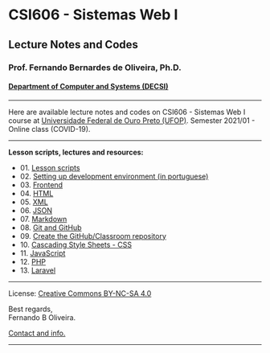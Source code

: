 # CSI606 - Sistemas Web I
## Lecture Notes and Codes
### **Prof. Fernando Bernardes de Oliveira, Ph.D.**
#### [Department of Computer and Systems (DECSI)](https://decsi.ufop.br/)

---

Here are available lecture notes and codes on CSI606 - Sistemas Web I course at [Universidade Federal de Ouro Preto (UFOP)](http://www.ufop.br). Semester 2021/01 - Online class (COVID-19).

---

**Lesson scripts, lectures and resources:**

- 01\. [Lesson scripts](./LessonScripts/README.md)
- 02\. [Setting up development environment (in portuguese)](./Lectures/setting-environment.md)
- 03\. [Frontend](./Lectures/frontend.md)
- 04\. [HTML](./Lectures/html.md)
- 05\. [XML](./Lectures/xml.md)
- 06\. [JSON](./Lectures/json.md)
- 07\. [Markdown](./Lectures/markdown.md)
- 08\. [Git and GitHub](./Lectures/git-and-github.md)
- 09\. [Create the GitHub/Classroom repository](./Lectures/create-classroom-repository.md)
- 10\. [Cascading Style Sheets - CSS](./Lectures/css.md)
- 11\. [JavaScript](./Lectures/javascript.md)
- 12\. [PHP](./Lectures/php.md)
- 13\. [Laravel](./Lectures/laravel.md)

---

License: [Creative Commons BY-NC-SA 4.0](https://creativecommons.org/licenses/by-nc-sa/4.0/)

Best regards,  
Fernando B Oliveira.

[Contact and info.](mailto:fboliveira@ufop.edu.br)

--------------
